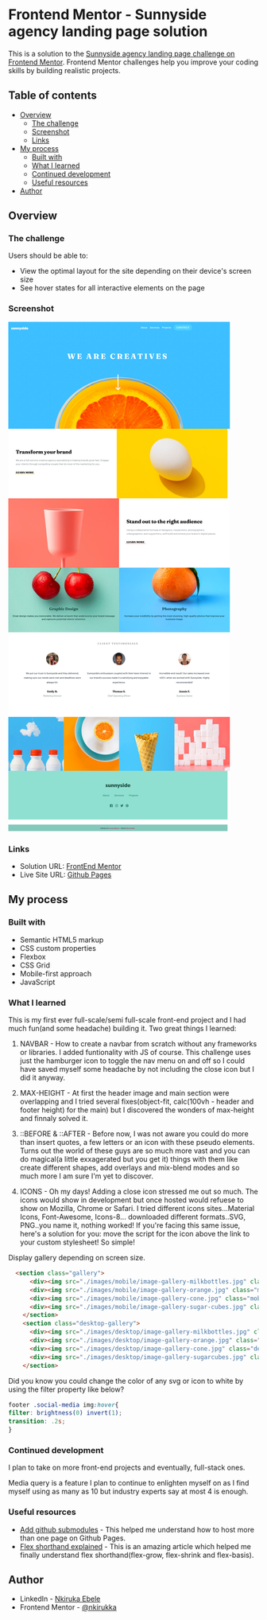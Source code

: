 # Frontend Mentor - Sunnyside agency landing page solution

This is a solution to the [Sunnyside agency landing page challenge on Frontend Mentor](https://www.frontendmentor.io/challenges/sunnyside-agency-landing-page-7yVs3B6ef). Frontend Mentor challenges help you improve your coding skills by building realistic projects.

## Table of contents

- [Overview](#overview)
  - [The challenge](#the-challenge)
  - [Screenshot](#screenshot)
  - [Links](#links)
- [My process](#my-process)
  - [Built with](#built-with)
  - [What I learned](#what-i-learned)
  - [Continued development](#continued-development)
  - [Useful resources](#useful-resources)
- [Author](#author)

## Overview

### The challenge

Users should be able to:

- View the optimal layout for the site depending on their device's screen size
- See hover states for all interactive elements on the page

### Screenshot

![](./screenshot/desktop-screenshot.png)

### Links

- Solution URL: [FrontEnd Mentor](https://www.frontendmentor.io/solutions/created-using-html5-css-flexbox-css-grid-mobile-first-approach-4piTptvO4Y)
- Live Site URL: [Github Pages](https://nkirukka.github.io/sunny-side_agency/)

## My process

### Built with

- Semantic HTML5 markup
- CSS custom properties
- Flexbox
- CSS Grid
- Mobile-first approach
- JavaScript

### What I learned

This is my first ever full-scale/semi full-scale front-end project and I had much fun(and some headache) building it.
Two great things I learned:

1. NAVBAR - How to create a navbar from scratch without any frameworks or libraries. I added funtionality with JS of course. This challenge uses just the hamburger icon to toggle the nav menu on and off so I could have saved myself some headache by not including the close icon but I did it anyway.

2. MAX-HEIGHT - At first the header image and main section were overlapping and I tried several fixes(object-fit, calc(100vh - header and footer height) for the main) but I discovered the wonders of max-height and finnaly solved it.

3. ::BEFORE & ::AFTER - Before now, I was not aware you could do more than insert quotes, a few letters or an icon with these pseudo elements. Turns out the world of these guys are so much more vast and you can do magical(a little exxagerated but you get it) things with them like create different shapes, add overlays and mix-blend modes and so much more I am sure I'm yet to discover.

4. ICONS - Oh my days! Adding a close icon stressed me out so much. The icons would show in development but once hosted would refuese to show on Mozilla, Chrome or Safari. I tried different icons sites...Material Icons, Font-Awesome, Icons-8... downloaded different formats..SVG, PNG..you name it, nothing worked!
If you're facing this same issue, here's a solution for you: move the script for the icon above the link to your custom stylesheet! So simple! 


Display gallery depending on screen size.
```html
  <section class="gallery">
      <div><img src="./images/mobile/image-gallery-milkbottles.jpg" class="mobile-imgs" alt="Milk bottles"></div>
      <div><img src="./images/mobile/image-gallery-orange.jpg" class="mobile-imgs" alt="Orange"></div>
      <div><img src="./images/mobile/image-gallery-cone.jpg" class="mobile-imgs" alt="Ice cream cone"></div>
      <div><img src="./images/mobile/image-gallery-sugar-cubes.jpg" class="mobile-imgs" alt="Sugar cubes"></div>
    </section>
    <section class="desktop-gallery">
      <div><img src="./images/desktop/image-gallery-milkbottles.jpg" class="desktop-imgs" alt="Milk bottles"></div>
      <div><img src="./images/desktop/image-gallery-orange.jpg" class="desktop-imgs" alt="Orange"></div>
      <div><img src="./images/desktop/image-gallery-cone.jpg" class="desktop-imgs" alt="Ice cream cone"></div>
      <div><img src="./images/desktop/image-gallery-sugarcubes.jpg" class="desktop-imgs" alt="Sugar cubes"></div>
    </section>
```

Did you know you could change the color of any svg or icon to white by using the filter property like below?
```css
footer .social-media img:hover{
filter: brightness(0) invert(1);
transition: .2s;
}
```

### Continued development

I plan to take on more front-end projects and eventually, full-stack ones. 

Media query is a feature I plan to continue to enlighten myself on as I find myself using as many as 10 but industry experts say at most 4 is enough.

### Useful resources

- [Add github submodules](https://gist.github.com/kevincolten/315e27402f97a66def62) - This helped me understand how to host more than one page on Github Pages.
- [Flex shorthand explained](https://css-tricks.com/understanding-flex-grow-flex-shrink-and-flex-basis/) - This is an amazing article which helped me finally understand flex shorthand(flex-grow, flex-shrink and flex-basis).

## Author

- LinkedIn - [Nkiruka Ebele](linkedin.com/in/nkiruka-ebele-8b03bb17a)
- Frontend Mentor - [@nkirukka](https://www.frontendmentor.io/profile/nkirukka)
